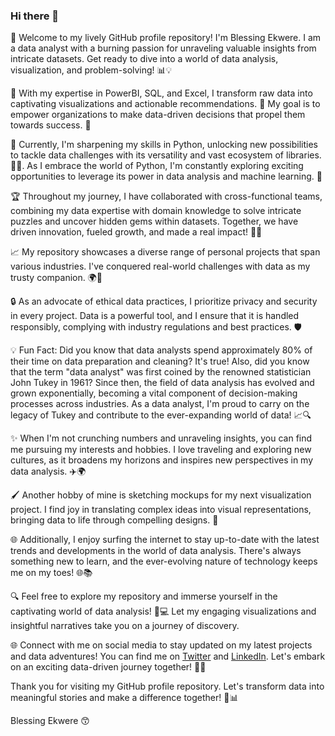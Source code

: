 ### Hi there 👋

👋 Welcome to my lively GitHub profile repository! I'm Blessing Ekwere. I am a data analyst with a burning passion for unraveling valuable insights from intricate datasets. Get ready to dive into a world of data analysis, visualization, and problem-solving! 📊💡

🔎 With my expertise in PowerBI, SQL, and Excel, I transform raw data into captivating visualizations and actionable recommendations. 🚀 My goal is to empower organizations to make data-driven decisions that propel them towards success. 💪

🔧 Currently, I'm sharpening my skills in Python, unlocking new possibilities to tackle data challenges with its versatility and vast ecosystem of libraries. 🐍✨. As I embrace the world of Python, I'm constantly exploring exciting opportunities to leverage its power in data analysis and machine learning. 🌟

🏆 Throughout my journey, I have collaborated with cross-functional teams, combining my data expertise with domain knowledge to solve intricate puzzles and uncover hidden gems within datasets. Together, we have driven innovation, fueled growth, and made a real impact! 🤝💥

📈 My repository showcases a diverse range of personal projects that span various industries. I've conquered real-world challenges with data as my trusty companion. 🌍💼

🔒 As an advocate of ethical data practices, I prioritize privacy and security in every project. Data is a powerful tool, and I ensure that it is handled responsibly, complying with industry regulations and best practices. 🛡️

💡 Fun Fact: Did you know that data analysts spend approximately 80% of their time on data preparation and cleaning? It's true! Also, did you know that the term "data analyst" was first coined by the renowned statistician John Tukey in 1961? Since then, the field of data analysis has evolved and grown exponentially, becoming a vital component of decision-making processes across industries. As a data analyst, I'm proud to carry on the legacy of Tukey and contribute to the ever-expanding world of data! 📈🔍

✨ When I'm not crunching numbers and unraveling insights, you can find me pursuing my interests and hobbies. I love traveling and exploring new cultures, as it broadens my horizons and inspires new perspectives in my data analysis. ✈️🌍

🖌️ Another hobby of mine is sketching mockups for my next visualization project. I find joy in translating complex ideas into visual representations, bringing data to life through compelling designs. 🎨

🌐 Additionally, I enjoy surfing the internet to stay up-to-date with the latest trends and developments in the world of data analysis. There's always something new to learn, and the ever-evolving nature of technology keeps me on my toes! 🌐📚

🔍 Feel free to explore my repository and immerse yourself in the captivating world of data analysis! 🚀💻 Let my engaging visualizations and insightful narratives take you on a journey of discovery.

🌐 Connect with me on social media to stay updated on my latest projects and data adventures! You can find me on [Twitter](https://twitter.com/Eddie_Gregs?t=dF3996shVxvPJTePTtxDdw&s=09) and [LinkedIn](https://www.linkedin.com/in/blessing-ekwere-857326216). Let's embark on an exciting data-driven journey together! 🤝✨

Thank you for visiting my GitHub profile repository. Let's transform data into meaningful stories and make a difference together! 🌟📊

Blessing Ekwere 😙


